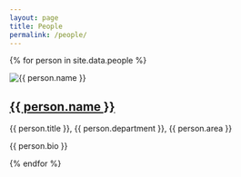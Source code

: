 ```yaml
---
layout: page
title: People
permalink: /people/
---
```


{% for person in site.data.people %}

  <div class="person">
    <img src="{{ person.photo }}" alt="{{ person.name }}">
    <h2><a href="{{ person.webpage }}">{{ person.name }}</a></h2>
    <p>{{ person.title }}, {{ person.department }}, {{ person.area }}</p>
    <p>{{ person.bio }}</p>
  </div>
{% endfor %}
